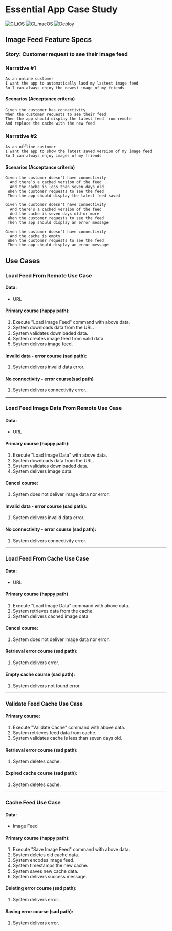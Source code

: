 # Essential App Case Study

[![CI_iOS](https://github.com/gtsofa/essential-feed-case-study/actions/workflows/CI_iOS.yml/badge.svg?branch=master)](https://github.com/gtsofa/essential-feed-case-study/actions/workflows/CI_iOS.yml) [![CI_macOS](https://github.com/gtsofa/essential-feed-case-study/actions/workflows/CI-macOS.yml/badge.svg)](https://github.com/gtsofa/essential-feed-case-study/actions/workflows/CI-macOS.yml) [![Deploy](https://github.com/gtsofa/essential-feed-case-study/actions/workflows/Deploy.yml/badge.svg?branch=master)](https://github.com/gtsofa/essential-feed-case-study/actions/workflows/Deploy.yml)

## Image Feed Feature Specs

### Story: Customer request to see their image feed

### Narrative #1

```
As an online customer 
I want the app to automatically laod my lastest image feed
So I can always enjoy the newest image of my friends
```

#### Scenarios (Acceptance criteria)

```
Given the customer has connectivity
When the customer requests to see their feed
Then the app should display the latest feed from remote
And replace the cache with the new feed
```

### Narrative #2

```
As an offline customer 
I want the app to show the latest saved version of my image feed
So I can always enjoy images of my friends
```

#### Scenarios (Acceptance criteria)

```
Given the customer doesn't have connectivity
  And there’s a cached version of the feed
  And the cache is less than seven days old
 When the customer requests to see the feed
 Then the app should display the latest feed saved

Given the customer doesn't have connectivity
  And there’s a cached version of the feed
  And the cache is seven days old or more
 When the customer requests to see the feed
 Then the app should display an error message

Given the customer doesn't have connectivity
  And the cache is empty
 When the customer requests to see the feed
 Then the app should display an error message
```

## Use Cases

### Load Feed From Remote Use Case

#### Data:
- URL

#### Primary course (happy path):
1. Execute "Load Image Feed" command with above data.
2. System downloads data from the URL.
3. System validates downloaded data. 
4. System creates image feed from valid data.
5. System delivers image feed.

#### Invalid data - error course (sad path):
1. System delivers invalid data error.

#### No connectivity - error course(sad path)
1. System delivers connectivity error.

--- 

### Load Feed Image Data From Remote Use Case

#### Data:
- URL

#### Primary course (happy path):
1. Execute "Load Image Data" with above data.
2. System downloads data from the URL.
3. System validates downloaded data.
4. System delivers image data.

#### Cancel course:
1. System does not deliver image data nor error.

#### Invalid data - error course (sad path):
1. System delivers invalid data error.

#### No connectivity - error course (sad path):
1. System delivers connectivity error.

---

### Load Feed From Cache Use Case

#### Data:
- URL

#### Primary course (happy path)
1. Execute "Load Image Data" command with above data.
2. System retrieves data from the cache.
3. System delivers cached image data.

#### Cancel course:
1. System does not deliver image data nor error.

#### Retrieval error course (sad path):
1. System delivers error.

#### Empty cache course (sad path):
1. System delivers not found error.

---

### Validate Feed Cache Use Case

#### Primary course:
1. Execute "Validate Cache" command with above data.
2. System retrieves feed data from cache.
3. System validates cache is less than seven days old.

#### Retrieval error course (sad path):
1. System deletes cache.

#### Expired cache course (sad path): 
1. System deletes cache.

---

### Cache Feed Use Case

#### Data:
- Image Feed

#### Primary course (happy path):
1. Execute "Save Image Feed" command with above data.
2. System deletes old cache data.
3. System encodes image feed.
4. System timestamps the new cache.
5. System saves new cache data.
6. System delivers success message.

#### Deleting error course (sad path):
1. System delivers error.

#### Saving error course (sad path):
1. System delivers error.




